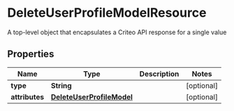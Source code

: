 

# DeleteUserProfileModelResource

A top-level object that encapsulates a Criteo API response for a single value

## Properties

Name | Type | Description | Notes
------------ | ------------- | ------------- | -------------
**type** | **String** |  |  [optional]
**attributes** | [**DeleteUserProfileModel**](DeleteUserProfileModel.md) |  |  [optional]



